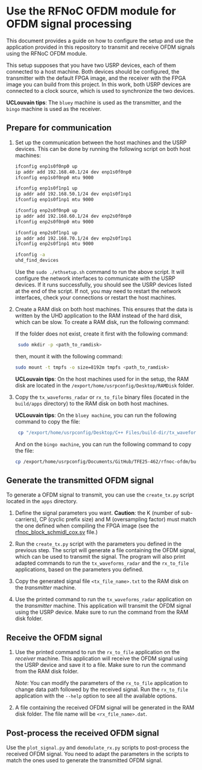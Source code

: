 # Use the RFNoC OFDM module for OFDM signal processing

This document provides a guide on how to configure the setup and use the application
provided in this repository to transmit and receive OFDM signals using the RFNoC OFDM module.

This setup supposes that you have two USRP devices, each of them connected to a host machine.
Both devices should be configured, the transmitter with the default FPGA image, and the receiver
with the FPGA image you can build from this project. In this work, both USRP devices are connected
to a clock source, which is used to synchronize the two devices.

**UCLouvain tips**: The `bluey` machine is used as the transmitter, and the `bingo` machine is used as the receiver.

## Prepare for communication

1. Set up the communication between the host machines and the USRP devices. This can be done by running the
   following script on both host machines:

    ```bash
    ifconfig enp1s0f0np0 up
    ip addr add 192.168.40.1/24 dev enp1s0f0np0
    ifconfig enp1s0f0np0 mtu 9000

    ifconfig enp1s0f1np1 up
    ip addr add 192.168.50.1/24 dev enp1s0f1np1
    ifconfig enp1s0f1np1 mtu 9000

    ifconfig enp2s0f0np0 up
    ip addr add 192.168.60.1/24 dev enp2s0f0np0
    ifconfig enp2s0f0np0 mtu 9000

    ifconfig enp2s0f1np1 up
    ip addr add 192.168.70.1/24 dev enp2s0f1np1
    ifconfig enp2s0f1np1 mtu 9000

    ifconfig -a
    uhd_find_devices
    ```

    Use the `sudo ./ethsetup.sh` command to run the above script. It will configure the network interfaces
    to communicate with the USRP devices. If it runs successfully, you should see the USRP devices listed
    at the end of the script. If not, you may need to restart the network interfaces, check your connections
    or restart the host machines.

2. Create a RAM disk on both host machines. This ensures that the data is written by the UHD application to
   the RAM instead of the hard disk, which can be slow. To create a RAM disk, run the following command:

   If the folder does not exist, create it first with the following command:

   ```bash
    sudo mkdir -p <path_to_ramdisk>
    ```

    then, mount it with the following command:

    ```bash
    sudo mount -t tmpfs -o size=8192m tmpfs <path_to_ramdisk>
    ```

    **UCLouvain tips**: On the host machines used for in the setup, the RAM disk are located
    in the `/export/home/usrpconfig/Desktop/RAMDisk` folder.

3. Copy the `tx_waveforms_radar` or `rx_to_file` binary files (located in the `build/apps` directory) to the RAM disk
   on both host machines.

   **UCLouvain tips**: On the `bluey machine`, you can run the following command to copy the file:

   ```bash
    cp "/export/home/usrpconfig/Desktop/C++ Files/build-dir/tx_waveforms_radar" /export/home/usrpconfig/Desktop/RAMDisk/
    ```

    And on the `bingo machine`, you can run the following command to copy the file:

    ```bash
    cp /export/home/usrpconfig/Documents/GitHub/TFE25-462/rfnoc-ofdm/build/apps/rx_to_file /export/home/usrpconfig/Desktop/RAMDisk/
    ```

## Generate the transmitted OFDM signal

To generate a OFDM signal to transmit, you can use the `create_tx.py` script located in the `apps` directory.

1. Define the signal parameters you want. **Caution**: the K (number of sub-carriers), CP (cyclic prefix size) and
   M (oversampling factor) must match the one defined when compiling the FPGA image (see the
   [rfnoc_block_schmidl_cox.sv](fpga/ofdm/rfnoc_block_schmidl_cox/rfnoc_block_schmidl_cox.sv#L253) file.)

2. Run the `create_tx.py` script with the parameters you defined in the previous step. The script will generate
   a file containing the OFDM signal, which can be used to transmit the signal. The program will also print adapted
   commands to run the `tx_waveforms_radar` and the `rx_to_file` applications, based on the parameters you defined.

3. Copy the generated signal file `<tx_file_name>.txt` to the RAM disk on the *transmitter* machine.

4. Use the printed command to run the `tx_waveforms_radar` application on the *transmitter* machine. This application will
   transmit the OFDM signal using the USRP device. Make sure to run the command from the RAM disk folder.

## Receive the OFDM signal

1. Use the printed command to run the `rx_to_file` application on the *receiver* machine. This application will
   receive the OFDM signal using the USRP device and save it to a file. Make sure to run the command from the RAM disk folder.

   *Note*: You can modify the parameters of the `rx_to_file` application to change data path followed by the received signal.
   Run the `rx_to_file` application with the `--help` option to see all the available options.

2. A file containing the received OFDM signal will be generated in the RAM disk folder. The file name will be
   `<rx_file_name>.dat`.

## Post-process the received OFDM signal

Use the `plot_signal.py` and `demodulate_rx.py` scripts to post-process the received OFDM signal.
You need to adapt the parameters in the scripts to match the ones used to generate the transmitted OFDM signal.
